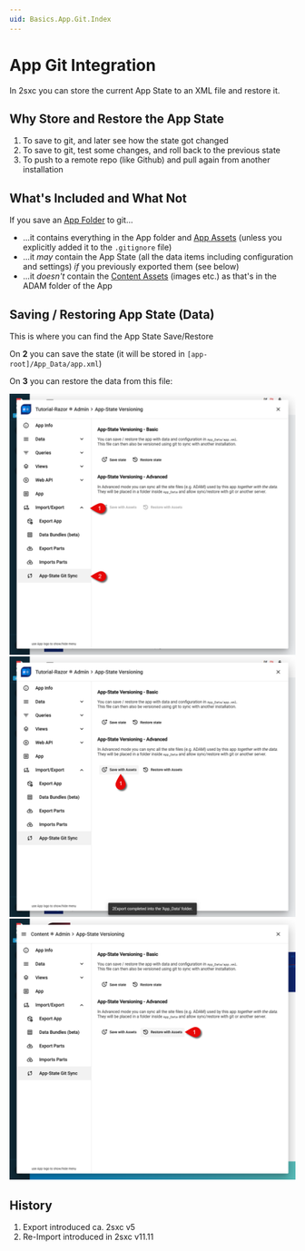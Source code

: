 ```yaml
---
uid: Basics.App.Git.Index
---
```


# App Git Integration

In 2sxc you can store the current App State to an XML file and restore it. 

## Why Store and Restore the App State

1. To save to git, and later see how the state got changed
1. To save to git, test some changes, and roll back to the previous state
1. To push to a remote repo (like Github) and pull again from another installation

## What's Included and What Not

If you save an [App Folder](xref:Basics.App.FoldersAndFiles.Index) to git...

* ...it contains everything in the App folder and [App Assets](xref:Basics.App.FoldersAndFiles.Assets) (unless you explicitly added it to the `.gitignore` file)
* ...it _may_ contain the App State (all the data items including configuration and settings) _if_ you previously exported them (see below)
* ...it _doesn't_ contain the [Content Assets](xref:Basics.Content.Assets) (images etc.) as that's in the ADAM folder of the App

## Saving / Restoring App State (Data)

This is where you can find the App State Save/Restore

On **2** you can save the state (it will be stored in `[app-root]/App_Data/app.xml`)

On **3** you can restore the data from this file:

<div gallery="git-integration-proccess">
  <img src="./assets/app-git-integration.png">
  <img src="./assets/app-git-save.png">
  <img src="./assets/app-git-restore.png">
</div>

## History

1. Export introduced ca. 2sxc v5
1. Re-Import introduced in 2sxc v11.11

